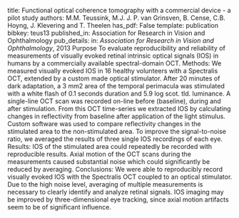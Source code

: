 title: Functional optical coherence tomography with a commercial device - a pilot study
authors: M.M. Teussink, M.J. J. P. van Grinsven, B. Cense, C.B. Hoyng, J. Klevering and T. Theelen
has_pdf: False
template: publication
bibkey: teus13
published_in: Association for Research in Vision and Ophthalmology
pub_details: in: <i>Association for Research in Vision and Ophthalmology</i>, 2013
Purpose To evaluate reproducibility and reliability of measurements of visually evoked retinal intrinsic optical signals (IOS) in humans by a commercially available spectral-domain OCT. Methods: We measured visually evoked IOS in 16 healthy volunteers with a Spectralis OCT, extended by a custom made optical stimulator. After 20 minutes of dark adaptation, a 3 mm2 area of the temporal perimacula was stimulated with a white flash of 0.1 seconds duration and 5.9 log scot. tld. luminance. A single-line OCT scan was recorded on-line before (baseline), during and after stimulation. From this OCT time-series we extracted IOS by calculating changes in reflectivity from baseline after application of the light stimulus. Custom software was used to compare reflectivity changes in the stimulated area to the non-stimulated area. To improve the signal-to-noise ratio, we averaged the results of three single IOS recordings of each eye. Results: IOS of the stimulated area could repeatedly be recorded with reproducible results. Axial motion of the OCT scans during the measurements caused substantial noise which could significantly be reduced by averaging. Conclusions: We were able to reproducibly record visually evoked IOS with the Spectralis OCT coupled to an optical stimulator. Due to the high noise level, averaging of multiple measurements is necessary to clearly identify and analyze retinal signals. IOS imaging may be improved by three-dimensional eye tracking, since axial motion artifacts seem to be of significant influence.

